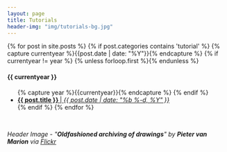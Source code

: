 ```yaml
---
layout: page
title: Tutorials
header-img: "img/tutorials-bg.jpg"
---
```

<div class="page-content wc-container">
  	{% for post in site.posts %}
  		{% if post.categories contains 'tutorial' %}
		    {% capture currentyear %}{{post.date | date: "%Y"}}{% endcapture %}
		    {% if currentyear != year %}
		      {% unless forloop.first %}</ul>{% endunless %}
		        <h4>{{ currentyear }}</h4>
		        <ul class="posts">
		        {% capture year %}{{currentyear}}{% endcapture %} 
		    {% endif %}
		    <li><a href="{{ post.url | prepend: site.baseurl }}"><b>{{ post.title }} </b> | <i>{{ post.date | date: "%b %-d, %Y" }} </i>  </a></li>
		{% endif %}
	{% endfor %}
</ul>
</div>

<br>

<i>Header Image - "<b>Oldfashioned archiving of drawings</b>" by <b>Pieter van Marion</b> via <a href="https://flic.kr/p/p3rDGd"><u>Flickr</u></a><i> <br>


